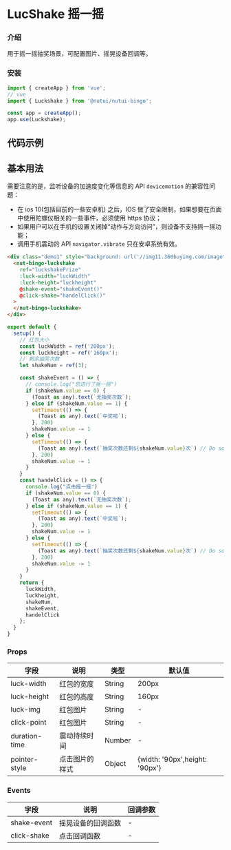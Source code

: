 # LucShake 摇一摇

### 介绍

用于摇一摇抽奖场景，可配置图片、摇晃设备回调等。

### 安装
``` javascript
import { createApp } from 'vue';
// vue
import { Luckshake } from '@nutui/nutui-bingo';

const app = createApp();
app.use(Luckshake);
```

## 代码示例
## 基本用法

需要注意的是，监听设备的加速度变化等信息的 API `devicemotion` 的兼容性问题：
- 在 ios 10(包括目前的一些安卓机) 之后，IOS 做了安全限制，如果想要在页面中使用陀螺仪相关的一些事件，必须使用 https 协议；
- 如果用户可以在手机的设置关闭掉“动作与方向访问”，则设备不支持摇一摇功能；
- 调用手机震动的 API `navigator.vibrate` 只在安卓系统有效。

```html
<div class="demo1" style="background: url('//img11.360buyimg.com/imagetools/jfs/t1/114254/40/21041/607452/618e30bbE6ab3ee0c/9b7a249aee21ba46.jpg') no-repeat top center/100% 100%">
  <nut-bingo-luckshake
    ref="luckshakePrize"
    :luck-width="luckWidth"
    :luck-height="luckheight"
    @shake-event="shakeEvent()"
    @click-shake="handelClick()"
  >
  </nut-bingo-luckshake>
</div>
```

```javascript
export default {
  setup() {
    // 红包大小
    const luckWidth = ref('200px');
    const luckheight = ref('160px');
    // 剩余抽奖次数
    let shakeNum = ref(3);

    const shakeEvent = () => {
      // console.log("您进行了摇一摇")
      if (shakeNum.value == 0) {
        (Toast as any).text(`无抽奖次数`);
      } else if (shakeNum.value == 1) {
        setTimeout(() => {
          (Toast as any).text(`中奖啦`);
        }, 200)
        shakeNum.value -= 1
      } else {
        setTimeout(() => {
          (Toast as any).text(`抽奖次数还剩${shakeNum.value}次`) // Do something
        }, 200)
        shakeNum.value -= 1
      }
    }
    const handelClick = () => {
      console.log("点击摇一摇")
      if (shakeNum.value == 0) {
        (Toast as any).text(`无抽奖次数`);
      } else if (shakeNum.value == 1) {
        setTimeout(() => {
          (Toast as any).text(`中奖啦`);
        }, 200)
        shakeNum.value -= 1
      } else {
        setTimeout(() => {
          (Toast as any).text(`抽奖次数还剩${shakeNum.value}次`) // Do something
        }, 200)
        shakeNum.value -= 1
      }
    }
    return {
      luckWidth,
      luckheight,
      shakeNum,
      shakeEvent,
      handelClick
    };
  }
}
```

### Props

| 字段 | 说明 | 类型 | 默认值
|----- | ----- | ----- | ----- 
| luck-width | 红包的宽度 | String | 200px
| luck-height | 红包的高度 | String | 160px
| luck-img | 红包图片 | String | -
| click-point | 红包图片 | String | -
| duration-time | 震动持续时间 | Number | -
| pointer-style | 点击图片的样式 | Object | {width: '90px',height: '90px'}

### Events

| 字段 | 说明 | 回调参数
|----- | ----- | -----
| shake-event  | 摇晃设备的回调函数 | - 
| click-shake | 点击回调函数 | - 

